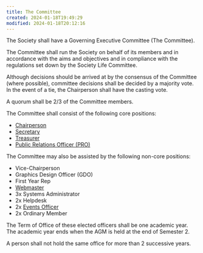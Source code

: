 ```yaml
---
title: The Committee
created: 2024-01-18T19:49:29
modified: 2024-01-18T20:12:16
---
```


The Society shall have a Governing Executive Committee (The Committee).

The Committee shall run the Society on behalf of its members and in accordance with the aims and objectives and in compliance with the regulations set down by the Society Life Committee.

Although decisions should be arrived at by the consensus of the Committee (where possible), committee decisions shall be decided by a majority vote. In the event of a tie, the Chairperson shall have the casting vote.

A quorum shall be 2/3 of the Committee members.

The Committee shall consist of the following core positions:

- [Chairperson](../committee/Chairperson.md)
- [Secretary](../committee/Secretary.md)
- [Treasurer](../committee/Treasurer.md)
- [Public Relations Officer (PRO)](Public%20Relations%20Officer.md)

The Committee may also be assisted by the following non-core positions:

- Vice-Chairperson
- Graphics Design Officer (GDO)
- First Year Rep
- [Webmaster](Webmaster.md)
- 3x Systems Administrator
- 2x Helpdesk
- 2x [Events Officer](Events%20Officer.md)
- 2x Ordinary Member

The Term of Office of these elected officers shall be one academic year. The academic year ends when the AGM is held at the end of Semester 2.

A person shall not hold the same office for more than 2 successive years.
